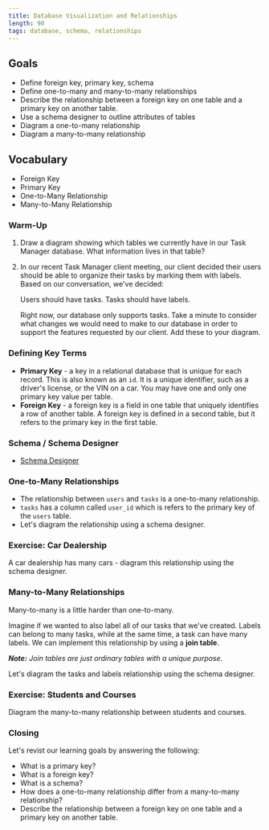 ```yaml
---
title: Database Visualization and Relationships
length: 90
tags: database, schema, relationships
---
```


## Goals

* Define foreign key, primary key, schema
* Define one-to-many and many-to-many relationships
* Describe the relationship between a foreign key on one table and a primary key on another table.
* Use a schema designer to outline attributes of tables
* Diagram a one-to-many relationship
* Diagram a many-to-many relationship

## Vocabulary

* Foreign Key
* Primary Key
* One-to-Many Relationship
* Many-to-Many Relationship

### Warm-Up
1) Draw a diagram showing which tables we currently have in our Task Manager database. What information lives in that table?

2) In our recent Task Manager client meeting, our client decided their users should be able to organize their tasks by marking them with labels. Based on our conversation, we've decided:

     Users should have tasks. Tasks should have labels.

     Right now, our database only supports tasks. Take a minute to consider what changes we would need to make to our database in order to support the features requested by our client. Add these to your diagram.

### Defining Key Terms

* **Primary Key** - a key in a relational database that is unique for each record. This is also known as an `id`. It is a unique identifier, such as a driver's license, or the VIN on a car. You may have one and only one primary key value per table.
* **Foreign Key** - a foreign key is a field in one table that uniquely identifies a row of another table. A foreign key is defined in a second table, but it refers to the primary key in the first table.

### Schema / Schema Designer

* [Schema Designer](http://ondras.zarovi.cz/sql/demo/)

### One-to-Many Relationships

* The relationship between `users` and `tasks` is a one-to-many relationship.
* `tasks` has a column called `user_id` which is refers to the primary key of the `users` table.
* Let's diagram the relationship using a schema designer.

### Exercise: Car Dealership

A car dealership has many cars - diagram this relationship using the schema designer.

### Many-to-Many Relationships

Many-to-many is a little harder than one-to-many.

Imagine if we wanted to also label all of our tasks that we've created. Labels can belong to many tasks, while at the same time, a task can have many labels. We can implement this relationship by using a **join table**.

_**Note:** Join tables are just ordinary tables with a unique purpose._

Let's diagram the tasks and labels relationship using the schema designer.

### Exercise: Students and Courses

Diagram the many-to-many relationship between students and courses.

### Closing

Let's revist our learning goals by answering the following:

* What is a primary key?
* What is a foreign key?
* What is a schema?
* How does a one-to-many relationship differ from a many-to-many relationship?
* Describe the relationship between a foreign key on one table and a primary key on another table.

